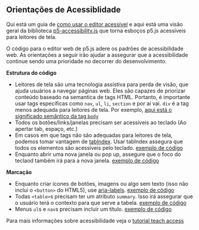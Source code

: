 ## Orientações de Acessiblidade

Qui está um guia de [como usar o editor acessível](https://gist.github.com/MathuraMG/e86666b7b41fbc8c078bad9aff3f666d) e aqui está uma visão geral da biblioteca [p5-accessibility.js](https://github.com/processing/p5.accessibility) que torna esboços p5.js acessíveis para leitores de tela.

O código para o editor web de p5.js adere os padrões de acessibilidade web. As orientações a seguir irão ajudar a assegurar que a acessibilidade continue sendo uma prioridade no decorrer do desenvolvimento.

**Estrutura do código**

* Leitores de tela são uma tecnologia assistiva para perda de visão, que ajuda usuários a navegar páginas web. Eles são capazes de priorizar conteúdo baseado na semantica de tags HTML. Portanto, é importante usar tags específicas como `nav`, `ul`, `li`, `section` e por aí vai. `div` é a tag menos adequada para leitores de tela. Por exemplo, [aqui está o significado semântico da tag `body`](http://html5doctor.com/element-index/#body)
* Todos os botões/links/janelas precisam ser acessíveis ao teclado (Ao apertar tab, espaço, etc.)
* Em casos em que tags não são adequadas para leitores de tela, podemos tomar vantagem de [tabIndex](http://webaim.org/techniques/keyboard/tabindex). Usar tabIndex assegura que todos os elementos são acessíveis pelo teclado. [exemplo de código](https://github.com/processing/p5.js-web-editor/blob/master/client/modules/IDE/components/Editor.jsx#L249)
* Enquanto abrir uma nova janela ou pop up, assegure que o foco do teclaod também irá para a nova janela. [exemplo de código](https://github.com/processing/p5.js-web-editor/blob/master/client/modules/IDE/components/NewFileForm.jsx#L16)

**Marcação**

* Enquanto criar ícones de botões, imagens ou algo sem texto (isso não inclui o `<button>` do HTML5), use [aria-labels](https://developer.mozilla.org/en-US/docs/Web/Accessibility/ARIA/ARIA_Techniques/Using_the_aria-label_attribute). [exemplo de código](https://github.com/processing/p5.js-web-editor/blob/master/client/modules/IDE/components/Toolbar.jsx#L67)
* Todas `<table>`s precisam ter um atributo `summary`. Isso irá assegurar que o usuário terá o contexto para que serve a tabela. [exemplo de código](https://github.com/processing/p5.js-web-editor/blob/master/client/modules/IDE/components/SketchList.jsx#L39)
* Menus `ul`s e `nav`s precisam incluir um título. [exemplo de código](https://github.com/processing/p5.js-web-editor/blob/master/client/components/Nav.jsx#L7)

Para mais informações sobre acessibilidade veja o [tutorial teach access](https://teachaccess.github.io/tutorial/)
